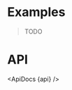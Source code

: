<script lang="ts">
	import { ApiDocs } from 'svelte-ux';

	import api from '$lib/components/Line.svelte?raw&sveld';

	import Chart, { Svg } from '$lib/components/Chart.svelte';

	import Preview from '$lib/docs/Preview.svelte';
</script>

# Examples

> TODO

# API

<ApiDocs {api} />
